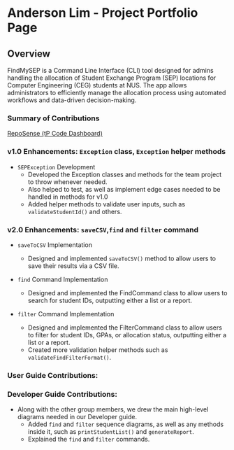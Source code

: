 # Anderson Lim - Project Portfolio Page

## Overview
FindMySEP is a Command Line Interface (CLI) tool designed for admins handling the allocation of Student Exchange
Program (SEP) locations for Computer Engineering (CEG) students at NUS. The app allows administrators to efficiently
manage the allocation process using automated workflows and data-driven decision-making.

### Summary of Contributions
[RepoSense (tP Code Dashboard)](https://nus-cs2113-ay2425s1.github.io/tp-dashboard/?search=holy-an&breakdown=true&sort=groupTitle%20dsc&sortWithin=title&since=2024-09-20&timeframe=commit&mergegroup=&groupSelect=groupByRepos&checkedFileTypes=docs~functional-code~test-code~other)

### v1.0 Enhancements: `Exception` class, `Exception` helper methods
- `SEPException` Development
    - Developed the Exception classes and methods for the team project to throw whenever needed.
    - Also helped to test, as well as implement edge cases needed to be handled in methods for v1.0
    - Added helper methods to validate user inputs, such as `validateStudentId()` and others.

### v2.0 Enhancements: `saveCSV`,`find` and `filter` command
- `saveToCSV` Implementation
    - Designed and implemented `saveToCSV()` method to allow users to save their results via a CSV file.

- `find` Command Implementation
    - Designed and implemented the FindCommand class to allow users to search for student IDs,
      outputting either a list or a report.
  
- `filter` Command Implementation
    - Designed and implemented the FilterCommand class to allow users to filter for student IDs, GPAs,
      or allocation status, outputting either a list or a report.
    - Created more validation helper methods such as `validateFindFilterFormat()`.

### User Guide Contributions:

### Developer Guide Contributions:
- Along with the other group members, we drew the main high-level diagrams needed in our Developer guide.
    - Added `find` and `filter` sequence diagrams, as well as any methods inside it, such as
      `printStudentList()` and `generateReport`.
    - Explained the `find` and `filter` commands.
